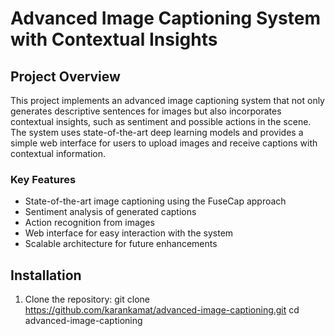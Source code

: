 # Advanced Image Captioning System with Contextual Insights

## Project Overview

This project implements an advanced image captioning system that not only generates descriptive sentences for images but also incorporates contextual insights, such as sentiment and possible actions in the scene. The system uses state-of-the-art deep learning models and provides a simple web interface for users to upload images and receive captions with contextual information.

### Key Features

- State-of-the-art image captioning using the FuseCap approach
- Sentiment analysis of generated captions
- Action recognition from images
- Web interface for easy interaction with the system
- Scalable architecture for future enhancements

## Installation

1. Clone the repository:
git clone https://github.com/karankamat/advanced-image-captioning.git
cd advanced-image-captioning
